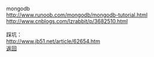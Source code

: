 
mongodb
<br>
http://www.runoob.com/mongodb/mongodb-tutorial.html
<br>
http://www.cnblogs.com/lzrabbit/p/3682510.html
<br>
<br>
踩坑：
<br>
http://www.jb51.net/article/62654.htm
<br>
[返回](https://github.com/kyo3223/tane)